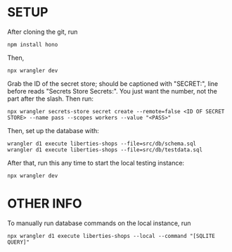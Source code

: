 # SETUP

After cloning the git, run

```
npm install hono
```

Then,

```
npx wrangler dev
```

Grab the ID of the secret store; should be captioned with "SECRET:", line before reads "Secrets Store Secrets:". You just want the number, not the part after the slash. Then run:

```
npx wrangler secrets-store secret create --remote=false <ID OF SECRET STORE> --name pass --scopes workers --value "<PASS>"
```

Then, set up the database with:

```
wrangler d1 execute liberties-shops --file=src/db/schema.sql
wrangler d1 execute liberties-shops --file=src/db/testdata.sql
```

After that, run this any time to start the local testing instance:

```
npx wrangler dev
```

# OTHER INFO

To manually run database commands on the local instance, run
```
npx wrangler d1 execute liberties-shops --local --command "[SQLITE QUERY]"
```
